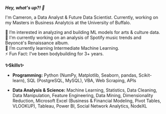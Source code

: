 <b><i> Hey, what's up?! :wave: </i></b>

I'm Cameron, a Data Analyst & Future Data Scientist. Currently, working on my Masters in Business Analytcis at the University of Buffalo. 

👀 I’m interested in analyzing and building ML models for arts & culture data.<br>
:musical_note: I'm currently working on an analysis of Spotify music trends and Beyoncé's Renaissance album.<br>
🌱 I’m currently learning Intermediate Machine Learning. <br>
:zap: Fun Fact: I've been bodybuilding for 3+ years. <br>

<b>✨Skills✨</b><br>
- <b>Programming:</b> Python (NumPy, Matplotlib, Seaborn, pandas, Scikit-learn), SQL (PostgreSQL, MySQL), VBA, Web Scraping, APIs

- <b>Data Analysis & Science:</b> Machine Learning, Statistics, Data Cleaning, Data Manipulation, Feature Engineering, Data Mining, Dimensionality Reduction, Microsoft Excel (Business & Financial Modeling, Pivot Tables, VLOOKUP), Tableau, Power BI, Social Network Analytics, NodeXL


<!---
Cameron-M-Bailey/Cameron-M-Bailey is a ✨ special ✨ repository because its `README.md` (this file) appears on your GitHub profile.
You can click the Preview link to take a look at your changes.
--->
